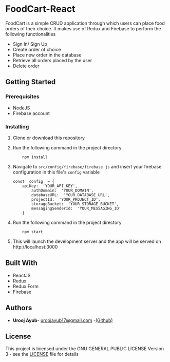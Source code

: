 # FoodCart-React
FoodCart is a simple CRUD application through which users can place food orders of their choice. It makes use of Redux and Firebase to perform the following functionalities

 - Sign In/ Sign Up
 - Create order of choice
 - Place new order in the database
 - Retrieve all orders placed by the user
 - Delete order
 
 

## Getting Started

### Prerequisites
 
 - NodeJS
 - Firebase account

### Installing

 1. Clone or download this repository
 2. Run the following command in the project directory
	```
		npm install
    ```
 3. Navigate to `src/config/firebase/firebase.js` and insert your firebase configuration in this file's `config` variable
 
	    const  config  = {
	   		apiKey:  'YOUR_API_KEY',
	        	authDomain:  'YOUR_DOMAIN',
	        	databaseURL:  'YOUR_DATABASE_URL',
	        	projectId:  'YOUR_PROJECT_ID',
	        	storageBucket:  'YOUR_STORAGE_BUCKET',
	        	messagingSenderId:  'YOUR_MESSAGING_ID' 	
	        }
4. Run the following command in the project directory
	```
		npm start
    ```
5. This will launch the development server and the app will be served on http://localhost:3000


## Built With
  
*  ReactJS
*  Redux
*  Redux Form
*  Firebase

## Authors

*  **Urooj Ayub**- uroojayub17@gmail.com
	-[(Github)](https://github.com/UroojAyub)

## License

This project is licensed under the GNU GENERAL PUBLIC LICENSE Version 3 - see the [LICENSE](https://github.com/UroojAyub/FoodCart-React/blob/master/LICENSE) file for details

  
